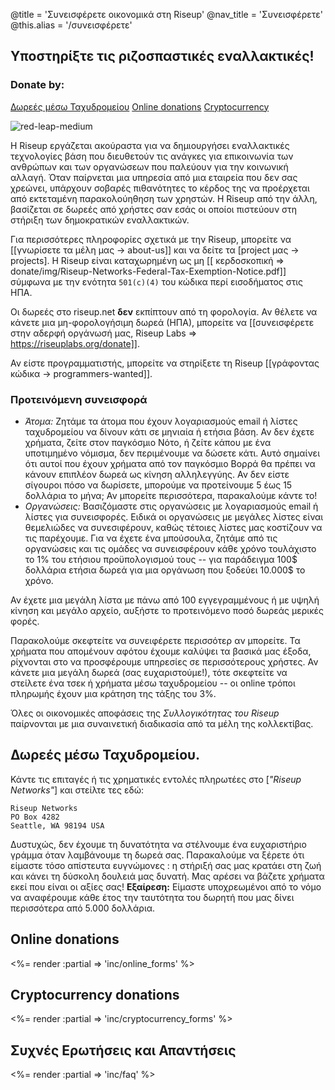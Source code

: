 @title = 'Συνεισφέρετε οικονομικά στη Riseup'
@nav_title = 'Συνεισφέρετε'
@this.alias = '/συνεισφέρετε'

## Υποστηρίξτε τις ριζοσπαστικές εναλλακτικές!

### Donate by:

<a class="btn btn-default" href="#%CE%B4%CF%89%CF%81%CE%B5%CE%AD%CF%82-%CE%BC%CE%AD%CF%83%CF%89-%CF%84%CE%B1%CF%87%CF%85%CE%B4%CF%81%CE%BF%CE%BC%CE%B5%CE%AF%CE%BF%CF%85">Δωρεές μέσω Ταχυδρομείου</a> <a class="btn btn-default" href="#online-donations">Online donations</a> <a class="btn btn-default" href="#cryptocurrency-donations">Cryptocurrency</a>

<p class="pull-right"><img class="image-right" src="img/red-leap-medium.jpg" alt="red-leap-medium"></p>

Η Riseup εργάζεται ακούραστα για να δημιουργήσει εναλλακτικές τεχνολογίες βάση που διευθετούν τις ανάγκες για επικοινωνία των ανθρώπων και των οργανώσεων που παλεύουν για την κοινωνική αλλαγή. Όταν παίρνεται μια υπηρεσία από μια εταιρεία που δεν σας χρεώνει, υπάρχουν σοβαρές πιθανότητες το κέρδος της να προέρχεται από εκτεταμένη παρακολούηθηση των χρηστών. Η Riseup από την άλλη, βασίζεται σε δωρεές από χρήστες σαν εσάς οι οποίοι πιστεύουν στη στήριξη των δημοκρατικών εναλλακτικών.

Για περισσότερες πληροφορίες σχετικά με την Riseup, μπορείτε να [[γνωρίσετε τα μέλη μας -> about-us]] και να δείτε τα [project μας -> projects]. Η Riseup είναι καταχωρημένη ως μη [[ κερδοσκοπική => donate/img/Riseup-Networks-Federal-Tax-Exemption-Notice.pdf]] σύμφωνα με την ενότητα `501(c)(4)` του κώδικα περί εισοδήματος στις ΗΠΑ.

Οι δωρεές στο riseup.net **δεν** εκπίπτουν από τη φορολογία. Αν θέλετε να κάνετε μια μη-φορολογήσιμη δωρεά (ΗΠΑ), μπορείτε να [[συνεισφέρετε στην αδερφή οργάνωσή μας, Riseup Labs => https://riseuplabs.org/donate]].

Αν είστε προγραμματιστής, μπορείτε να στηρίξετε τη Riseup [[γράφοντας κώδικα -> programmers-wanted]].

### Προτεινόμενη συνεισφορά

* *Άτομα:* Ζητάμε τα άτομα που έχουν λογαριασμούς email ή λίστες ταχυδρομείου να δίνουν κάτι σε μηνιαία ή ετήσια βάση. Αν δεν έχετε χρήματα, ζείτε στον παγκόσμιο Νότο, ή ζείτε κάπου με ένα υποτιμημένο νόμισμα, δεν περιμένουμε να δώσετε κάτι. Αυτό σημαίνει ότι αυτοί που έχουν χρήματα από τον παγκόσμιο Βορρά θα πρέπει να κάνουν επιπλέον δωρεά ως κίνηση αλληλεγγύης. Αν δεν είστε σίγουροι πόσο να δωρίσετε, μπορούμε να προτείνουμε 5 έως 15 δολλάρια το μήνα; Αν μπορείτε περισσότερα, παρακαλούμε κάντε το!
* *Οργανώσεις:* Βασιζόμαστε στις οργανώσεις με λογαριασμούς email ή λίστες για συνεισφορές. Ειδικά οι οργανώσεις με μεγάλες λίστες είναι θεμελιώδες να συνεσιφέρουν, καθώς τέτοιες λίστες μας κοστίζουν να τις παρέχουμε. Για να έχετε ένα μπούσουλα, ζητάμε από τις οργανώσεις και τις ομάδες να συνεισφέρουν κάθε χρόνο τουλάχιστο το 1% του ετήσιου προϋπολογισμού τους -- για παράδειγμα 100$ δολλάρια ετήσια δωρεά για μια οργάνωση που ξοδεύει 10.000$ το χρόνο.

Αν έχετε μια μεγάλη λίστα με πάνω από 100 εγγεγραμμένους ή με υψηλή κίνηση και μεγάλο αρχείο, αυξήστε το προτεινόμενο ποσό δωρεάς μερικές φορές.

Παρακολούμε σκεφτείτε να συνειφέρετε περισσότερ αν μπορείτε. Τα χρήματα που απομένουν αφότου έχουμε καλύψει τα βασικά μας έξοδα, ρίχνονται στο να προσφέρουμε υπηρεσίες σε περισσότερους χρήστες. Αν κάνετε μια μεγάλη δωρεά (σας ευχαριστούμε!), τότε σκεφτείτε να στείλετε ένα τσεκ ή χρήματα μέσω ταχυδρομείου -- οι online τρόποι πληρωμής έχουν μια κράτηση της τάξης του 3%.

Όλες οι οικονομικές αποφάσεις της *Συλλογικότητας του Riseup* παίρνονται με μια συναινετική διαδικασία από τα μέλη της κολλεκτίβας.


## Δωρεές μέσω Ταχυδρομείου.

Κάντε τις επιταγές ή τις χρηματικές εντολές πληρωτέες στο [*"Riseup Networks"*] και στείλτε τες εδώ:

	Riseup Networks
	PO Box 4282
	Seattle, WA 98194 USA

Δυστυχώς, δεν έχουμε τη δυνατότητα να στέλνουμε ένα ευχαριστήριο γράμμα όταν λαμβάνουμε τη δωρεά σας. Παρακαλούμε να ξέρετε ότι είμαστε τόσο απίστευτα ευγνώμονες : η στήριξή σας μας κρατάει στη ζωή και κάνει τη δύσκολη δουλειά μας δυνατή. Μας αρέσει να βάζετε χρήματα εκεί που είναι οι αξίες σας! **Εξαίρεση:** Είμαστε υποχρεωμένοι από το νόμο να αναφέρουμε κάθε έτος την ταυτότητα του δωρητή που μας δίνει περισσότερα από 5.000 δολλάρια.

## Online donations

<%= render :partial => 'inc/online_forms' %>

## Cryptocurrency donations

<%= render :partial => 'inc/cryptocurrency_forms' %>

## Συχνές Ερωτήσεις και Απαντήσεις

<%= render :partial => 'inc/faq' %>
